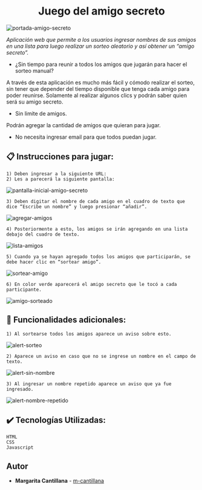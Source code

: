 <h1 align="center"> Juego del amigo secreto </h1>

![portada-amigo-secreto](https://github.com/user-attachments/assets/062e1b02-4f78-49f0-b554-f83621a820c0)

<em>Aplicación web que permite a los usuarios ingresar nombres de sus amigos en una lista para luego realizar un sorteo aleatorio y así obtener un “amigo secreto”.</em>

+ ¿Sin tiempo para reunir a todos los amigos que jugarán para hacer el sorteo manual?

A través de esta aplicación es mucho más fácil y cómodo realizar el sorteo, sin tener que depender del tiempo disponible que tenga cada amigo para poder reunirse. Solamente al realizar algunos clics y podrán saber quien será su amigo secreto.

+ Sin limite de amigos.

Podrán agregar la cantidad de amigos que quieran para jugar.

+ No necesita ingresar email para que todos puedan jugar.

## :clipboard: Instrucciones para jugar:

    1) Deben ingresar a la siguiente URL: 
    2) Les a parecerá la siguiente pantalla: 
 ![pantalla-inicial-amigo-secreto](https://github.com/user-attachments/assets/27538a43-d56f-4b4c-b74e-d61f2df9ee2f)

    3) Deben digitar el nombre de cada amigo en el cuadro de texto que dice “Escribe un nombre” y luego presionar “añadir”.

  ![agregar-amigos](https://github.com/user-attachments/assets/760a113a-ea14-4019-9048-5d02be4712f7)

    4) Posteriormente a esto, los amigos se irán agregando en una lista debajo del cuadro de texto.

  ![lista-amigos](https://github.com/user-attachments/assets/96c41f3b-2710-4f75-b34d-9cf383225122)

    5) Cuando ya se hayan agregado todos los amigos que participarán, se debe hacer clic en “sortear amigo”.


  ![sortear-amigo](https://github.com/user-attachments/assets/fd17b9be-67af-4da4-b0eb-317f85d43eb4)

    6) En color verde aparecerá el amigo secreto que le tocó a cada participante.

  ![amigo-sorteado](https://github.com/user-attachments/assets/8bdce8f2-7767-4fbb-9f21-1511e6ad2c20) </br>
  

  ## :hammer: Funcionalidades adicionales:
  
    1) Al sortearse todos los amigos aparece un aviso sobre esto. 

![alert-sorteo](https://github.com/user-attachments/assets/b46549a9-db1b-41d2-9a8e-a12163caf427)

    2) Aparece un aviso en caso que no se ingrese un nombre en el campo de texto.
  ![alert-sin-nombre](https://github.com/user-attachments/assets/e6218427-7e5f-44e6-9bfc-7f38da07acda)

    3) Al ingresar un nombre repetido aparece un aviso que ya fue ingresado.
  ![alert-nombre-repetido](https://github.com/user-attachments/assets/f5e72610-58a9-446b-84ac-50fe4fa21def)

## :heavy_check_mark: Tecnologías Utilizadas:

    HTML
    CSS
    Javascript
## Autor
+ **Margarita Cantillana** - [m-cantillana](https://github.com/m-cantillana)

